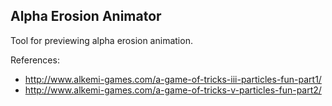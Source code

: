 Alpha Erosion Animator
------------------------------

Tool for previewing alpha erosion animation.

References:

* http://www.alkemi-games.com/a-game-of-tricks-iii-particles-fun-part1/
* http://www.alkemi-games.com/a-game-of-tricks-v-particles-fun-part2/
